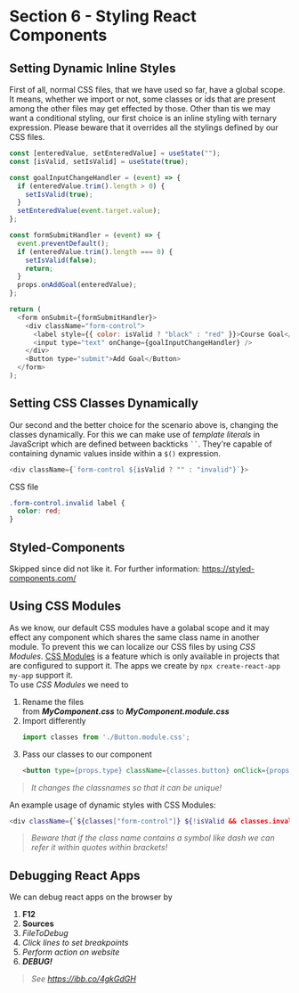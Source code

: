 # Section 6 - Styling React Components
## Setting Dynamic Inline Styles
First of all, normal CSS files, that we have used so far, have a global scope. It means, whether we import or not, some classes or ids that are present among the other files may get effected by those. Other than tis we may want a conditional styling, our first choice is an inline styling with ternary expression. Please beware that it overrides all the stylings defined by our CSS files.
```javascript
const [enteredValue, setEnteredValue] = useState("");
const [isValid, setIsValid] = useState(true);

const goalInputChangeHandler = (event) => {
  if (enteredValue.trim().length > 0) {
    setIsValid(true);
  }
  setEnteredValue(event.target.value);
};

const formSubmitHandler = (event) => {
  event.preventDefault();
  if (enteredValue.trim().length === 0) {
    setIsValid(false);
    return;
  }
  props.onAddGoal(enteredValue);
};

return (
  <form onSubmit={formSubmitHandler}>
    <div className="form-control">
      <label style={{ color: isValid ? "black" : "red" }}>Course Goal</label>
      <input type="text" onChange={goalInputChangeHandler} />
    </div>
    <Button type="submit">Add Goal</Button>
  </form>
);
```

## Setting CSS Classes Dynamically
Our second and the better choice for the scenario above is, changing the classes dynamically. For this we can make use of *template literals* in JavaScript which are defined between backticks ` `` `. They're capable of containing dynamic values inside within a `$()` expression.
```javascript
<div className={`form-control ${isValid ? "" : "invalid"}`}>
```
CSS file
```css
.form-control.invalid label {
  color: red;
}
```

## Styled-Components
Skipped since did not like it. For further information: https://styled-components.com/

## Using CSS Modules
As we know, our default CSS modules have a golabal scope and it may effect any component which shares the same class name in another module. To prevent this we can localize our CSS files by using *CSS Modules*. [CSS Modules](https://create-react-app.dev/docs/adding-a-css-modules-stylesheet/) is a feature which is only available in projects that are configured to support it. The apps we create by `npx create-react-app my-app` support it.  
To use *CSS Modules* we need to
1. Rename the files  
from ***MyComponent.css*** to ***MyComponent.module.css***
1. Import differently
    ```javascript
    import classes from './Button.module.css';
    ```
1. Pass our classes to our component
    ```html
    <button type={props.type} className={classes.button} onClick={props.onClick}>
    ```
> *It changes the classnames so that it can be unique!*

An example usage of dynamic styles with CSS Modules:
```bash
<div className={`${classes["form-control"]} ${!isValid && classes.invalid}`}></div>
```
> *Beware that if the class name contains a symbol like dash we can refer it within quotes within brackets!*

## Debugging React Apps
We can debug react apps on the browser by  
1. **F12**
1. **Sources**
1. *FileToDebug*
1. *Click lines to set breakpoints*
1. *Perform action on website*
1. ***DEBUG!***
> *See https://ibb.co/4gkGdGH*